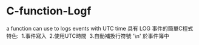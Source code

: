 # C-function-Logf
a function can use to logs events with UTC time
具有 LOG 事件的簡單C程式
特色:
  1.事件寫入
  2.使用UTC時間
  3.自動補換行符號 '\n' 於事件簿中
